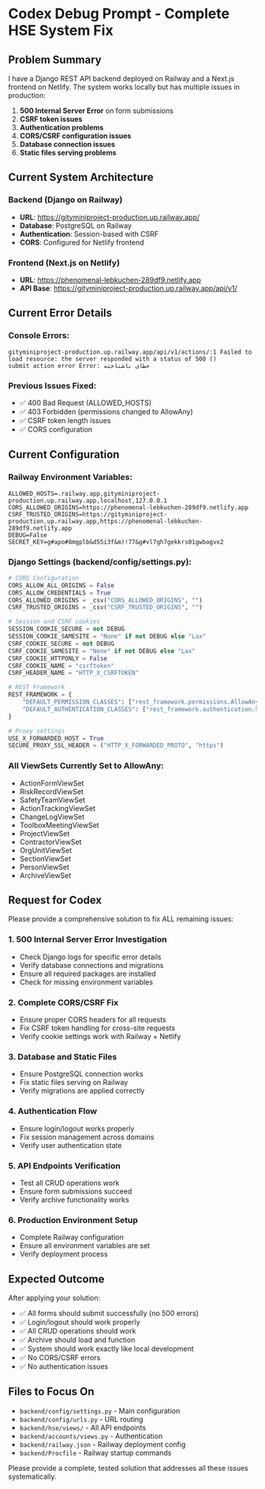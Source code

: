 # Codex Debug Prompt - Complete HSE System Fix

## Problem Summary
I have a Django REST API backend deployed on Railway and a Next.js frontend on Netlify. The system works locally but has multiple issues in production:

1. **500 Internal Server Error** on form submissions
2. **CSRF token issues** 
3. **Authentication problems**
4. **CORS/CSRF configuration issues**
5. **Database connection issues**
6. **Static files serving problems**

## Current System Architecture

### Backend (Django on Railway)
- **URL**: https://gityminiproject-production.up.railway.app/
- **Database**: PostgreSQL on Railway
- **Authentication**: Session-based with CSRF
- **CORS**: Configured for Netlify frontend

### Frontend (Next.js on Netlify)
- **URL**: https://phenomenal-lebkuchen-289df9.netlify.app
- **API Base**: https://gityminiproject-production.up.railway.app/api/v1/

## Current Error Details

### Console Errors:
```
gityminiproject-production.up.railway.app/api/v1/actions/:1 Failed to load resource: the server responded with a status of 500 ()
submit action error Error: خطای ناشناخته
```

### Previous Issues Fixed:
- ✅ 400 Bad Request (ALLOWED_HOSTS)
- ✅ 403 Forbidden (permissions changed to AllowAny)
- ✅ CSRF token length issues
- ✅ CORS configuration

## Current Configuration

### Railway Environment Variables:
```
ALLOWED_HOSTS=.railway.app,gityminiproject-production.up.railway.app,localhost,127.0.0.1
CORS_ALLOWED_ORIGINS=https://phenomenal-lebkuchen-289df9.netlify.app
CSRF_TRUSTED_ORIGINS=https://gityminiproject-production.up.railway.app,https://phenomenal-lebkuchen-289df9.netlify.app
DEBUG=False
SECRET_KEY=g#apo#8mgplb&d55i3f&m)!77&g#vl7gh7gekkrs01gwbogvx2
```

### Django Settings (backend/config/settings.py):
```python
# CORS Configuration
CORS_ALLOW_ALL_ORIGINS = False
CORS_ALLOW_CREDENTIALS = True
CORS_ALLOWED_ORIGINS = _csv("CORS_ALLOWED_ORIGINS", "")
CSRF_TRUSTED_ORIGINS = _csv("CSRF_TRUSTED_ORIGINS", "")

# Session and CSRF cookies
SESSION_COOKIE_SECURE = not DEBUG
SESSION_COOKIE_SAMESITE = "None" if not DEBUG else "Lax"
CSRF_COOKIE_SECURE = not DEBUG
CSRF_COOKIE_SAMESITE = "None" if not DEBUG else "Lax"
CSRF_COOKIE_HTTPONLY = False
CSRF_COOKIE_NAME = "csrftoken"
CSRF_HEADER_NAME = "HTTP_X_CSRFTOKEN"

# REST Framework
REST_FRAMEWORK = {
    "DEFAULT_PERMISSION_CLASSES": ["rest_framework.permissions.AllowAny"],
    "DEFAULT_AUTHENTICATION_CLASSES": ["rest_framework.authentication.SessionAuthentication"],
}

# Proxy settings
USE_X_FORWARDED_HOST = True
SECURE_PROXY_SSL_HEADER = ("HTTP_X_FORWARDED_PROTO", "https")
```

### All ViewSets Currently Set to AllowAny:
- ActionFormViewSet
- RiskRecordViewSet  
- SafetyTeamViewSet
- ActionTrackingViewSet
- ChangeLogViewSet
- ToolboxMeetingViewSet
- ProjectViewSet
- ContractorViewSet
- OrgUnitViewSet
- SectionViewSet
- PersonViewSet
- ArchiveViewSet

## Request for Codex

Please provide a comprehensive solution to fix ALL remaining issues:

### 1. **500 Internal Server Error Investigation**
- Check Django logs for specific error details
- Verify database connections and migrations
- Ensure all required packages are installed
- Check for missing environment variables

### 2. **Complete CORS/CSRF Fix**
- Ensure proper CORS headers for all requests
- Fix CSRF token handling for cross-site requests
- Verify cookie settings work with Railway + Netlify

### 3. **Database and Static Files**
- Ensure PostgreSQL connection works
- Fix static files serving on Railway
- Verify migrations are applied correctly

### 4. **Authentication Flow**
- Ensure login/logout works properly
- Fix session management across domains
- Verify user authentication state

### 5. **API Endpoints Verification**
- Test all CRUD operations work
- Ensure form submissions succeed
- Verify archive functionality works

### 6. **Production Environment Setup**
- Complete Railway configuration
- Ensure all environment variables are set
- Verify deployment process

## Expected Outcome
After applying your solution:
- ✅ All forms should submit successfully (no 500 errors)
- ✅ Login/logout should work properly
- ✅ All CRUD operations should work
- ✅ Archive should load and function
- ✅ System should work exactly like local development
- ✅ No CORS/CSRF errors
- ✅ No authentication issues

## Files to Focus On
- `backend/config/settings.py` - Main configuration
- `backend/config/urls.py` - URL routing
- `backend/hse/views/` - All API endpoints
- `backend/accounts/views.py` - Authentication
- `backend/railway.json` - Railway deployment config
- `backend/Procfile` - Railway startup commands

Please provide a complete, tested solution that addresses all these issues systematically.

